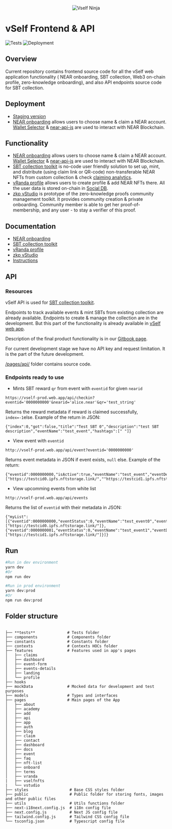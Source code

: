 <p align="center">
  <img src="https://vself.app/ninja2.png" alt="Vself Ninja"/>
</p>

# vSelf Frontend & API

![Tests](https://github.com/vself-project/vself-beta/actions/workflows/pre-deploy-test.yml/badge.svg)
![Deployment](https://github.com/vself-project/vself-beta/actions/workflows/firebase-hosting-deploy.yml/badge.svg)

## Overview 

Current repository contains frontend source code for all the vSelf web application functionality ( NEAR onboarding, SBT collection, Web3 on-chain profile, zero-knowledge onboarding), and also API endpoints source code for SBT collection. 

## Deployment

- [Staging version](https://brands.vself.app/)
- [NEAR onboarding](https://brands.vself.app/) allows users to choose name & claim a NEAR account. [Wallet Selector](https://docs.near.org/tools/wallet-selector) & [near-api-js](https://docs.near.org/tools/near-api-js/quick-reference) are used to interact with NEAR Blockchain.

## Functionality 

- [NEAR onboarding](https://vself.app/onboard) allows users to choose name & claim a NEAR account. [Wallet Selector](https://docs.near.org/tools/wallet-selector) & [near-api-js](https://docs.near.org/tools/near-api-js/quick-reference) are used to interact with NEAR Blockchain.
- [SBT collection toolkit](https://vself.app/add) is no-code user friendly solution to set up, mint, and distribute (using claim link or QR-code) non-transferable NEAR NFTs from custom collection & check [claiming analytics](https://vself.app/dashboard).
- [vRanda profile](https://vself.app/vranda) allows users to create profile & add NEAR NFTs there. All the user data is stored on-chain in [Social DB](https://github.com/NearSocial/social-db).
- [zkp vStudio](https://vself.app/vstudio) is prototype of the zero-knowledge proofs community management toolkit. It provides community creation & private onboarding. Community member is able to get her proof-of-membership, and any user - to stay a verifier of this proof.

## Documentation

- [NEAR onboarding](https://vself-project.gitbook.io/vself-project-documentation/)
- [SBT collection toolkit](https://vself-project.gitbook.io/vself-project-documentation/sbt-collection-toolkit)
- [vRanda profile](https://vself-project.gitbook.io/vself-project-documentation/user-profile-toolkit/near-nft-based-profile)
- [zkp vStudio](https://vself-project.gitbook.io/vself-project-documentation/community-management-toolkit/private-community)
- [Instructions](https://vself-project.gitbook.io/vself-project-documentation/v/instructions/)

## API

### Resources

vSelf API is used for [SBT collection toolkit](https://vself-project.gitbook.io/vself-project-documentation/sbt-collection-toolkit).

Endpoints to track available events & mint SBTs from existing collection are already available. Endpoints to create & manage the collection are in the development. But this part of the functionality is already available in [vSelf web app](https://vself.app/add).

Description of the final product functionality is in our [Gitbook page](https://vself-project.gitbook.io/vself-project-documentation/sbt-collection-toolkit/vself-api-for-collections).

For current development stage we have no API key and request limitation. It is the part of the future development.

[/pages/api/]() folder contains source code.

### Endpoints ready to use

- Mints SBT reward `qr` from event with `eventid` for given `nearid`

```
https://vself-prod.web.app/api/checkin?eventid='0000000000'&nearid='alice.near'&qr='test_string'
```

Returns the reward metadata if reward is claimed successfully, `index=-1`else. Example of the return in JSON:

```
{"index":0,"got":false,"title":"Test SBT 0","description":"test SBT description","eventName":"test_event","hashtags":[" "]}
```

- View event with `eventid`

```
http://vself-prod.web.app/api/event?eventid='0000000000'
```

Returns event metadata in JSON if event exists, `null` else. Example of the return:

```
{"eventid":0000000000,"isActive":true,"eventName":"test_event","eventDescription":"test_descr","rewardLinks":["https://testcid0.ipfs.nftstorage.link/",""https://testcid1.ipfs.nftstorage.link/"]}
```

- View upcomming events from white list

```
http://vself-prod.web.app/api/events
```

Returns the list of `eventid` with their metadata in JSON:

```
{"myList":[{"eventid":0000000000,"eventStatus":0,"eventName":"test_event0","eventDescription":"","rewardLinks":["https://testcid0.ipfs.nftstorage.link/"]},{"eventid":0000000001,"eventStatus":0,"eventName":"test_event1","eventDescription":"","rewardLinks":["https://testcid1.ipfs.nftstorage.link/"]}]}
```

## Run

```bash
#Run in dev environment
yarn dev
#Or
npm run dev

#Run in prod environment
yarn dev:prod
#Or
npm run dev:prod
```

## Folder structure

```

├── **tests**              # Tests folder
├── components             # Components folder
├── constants              # Constants folder
├── contexts               # Contexts HOCs folder
├── features               # Features used in app's pages
│   ├── claims
│   ├── dashboard
│   ├── event-form
│   ├── events-details
│   ├── landing
│   └── profile
├── hooks
├── mockData               # Mocked data for development and test purposes
├── models                 # Types and interfaces
├── pages                  # Main pages of the App
│   ├── about
│   ├── academy
│   ├── add
│   ├── api
│   ├── app
│   ├── auth
│   ├── blog
│   ├── claim
│   ├── contact
│   ├── dashboard
│   ├── docs
│   ├── event
│   ├── faq
│   ├── nft-list
│   ├── onboard
│   ├── terms
│   ├── vranda
|   ├── vselfnfts
|   └── vstudio
├── styles                  # Base CSS styles folder
├── public                  # Public folder for storing fonts, images and other public files
├── utils                   # Utils functions folder
├── next-i18next.config.js  # i18n config file
├── next.config.js          # Next JS config file
├── tailwind.config.js      # Tailwind CSS config file
└── tsconfig.json           # Typescript config file
```
